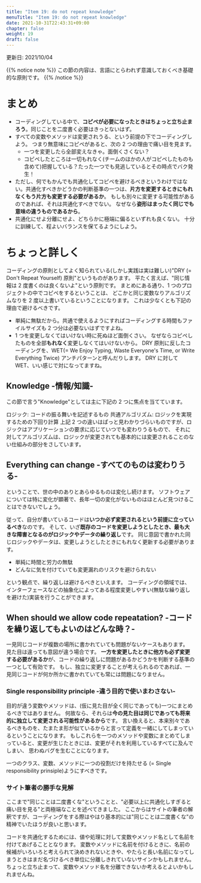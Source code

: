 ```yaml
---
title: "Item 19: do not repeat knowledge"
menuTitle: "Item 19: do not repeat knowledge"
date: 2021-10-31T22:43:31+09:00
chapter: false
weight: 19
draft: false
---
```


更新日: 2021/10/04

{{% notice note %}}
この節の内容は、言語にとらわれず意識しておくべき基礎的な原則です。
{{% /notice %}}

# まとめ

- コーディングしている中で、**コピペが必要になったときはちょっと立ち止まろう**。同じことを二度書く必要はきっとないはず。
- すべての変数やメソッドは変更されうる、という前提の下でコーディングしよう。 つまり無意味にコピペがあると、次の 2 つの理由で痛い目を見ます。
  - 一つを変更したら全部変えなきゃ。面倒くさくない？
  - コピペしたところは一切もれなく(チームのほかの人がコピペしたものも含めて)把握している？たった一つでも見逃しているとその時点でバク発生！
- ただし、何でもかんでも共通化してコピペを避けるべきというわけではない。共通化すべきかどうかの判断基準の一つは、**片方を変更するときにもれなくもう片方も変更する必要があるか**。
  もしも別々に変更する可能性があるのであれば、それは共通化すべきでない。 なぜなら**姿形はまったく同じでも意味の違うものであるから**。
- 共通化にせよ分離にせよ、どちらかに極端に偏るといずれも良くない。
  十分に訓練して、程よいバランスを保てるようにしよう。

# ちょっと詳しく

コーディングの原則としてよく知られている(しかし実践は実は難しい)"DRY (= Don't Repeat Yourself) 原則"というものがあります。
平たく言えば、"同じ情報は 2 度書くのは良くないよ"という原則です。
まとめにある通り、1 つのプロジェクトの中でコピペをするということは、 どこかと同じ変数なりアルゴリズムなりを 2 度以上書いているということになります。
これは少なくとも下記の理由で避けるべきです。

- 単純に無駄だから。共通で使えるようにすればコーディングする時間もファイルサイズも 2 つ分は必要ないはずですよね。
- 1 つを変更しなくてはいけない時に死ぬほど面倒くさい。
  なぜならコピペしたものを全部**もれなく**変更しなくてはいけないから。
  DRY 原則に反したコーディングを、WET(= We Enjoy Typing, Waste Everyone's Time, or Write Everything Twice) アンチパターンと呼んだりします。
  DRY に対して WET、いい感じで対になってますね。

## Knowledge -情報/知識-

この節で言う"Knowledge"としては主に下記の 2 つに焦点を当てています。

ロジック: コードの振る舞いを記述するもの
共通アルゴリズム: ロジックを実現するための下回り計算
上記 2 つの違いはぱっと見わかりづらいものですが、ロジックはアプリケーションの要求に応じていつでも変わりうるもので、 それに対してアルゴリズムは、ロジックが変更されても基本的には変更されることのない仕組みの部分をさしています。

## Everything can change -すべてのものは変わりうる-

ということで、世の中のありとあらゆるものは変化し続けます。
ソフトウェアについては特に変化が顕著で、長年一切の変化がないものはほとんど見つけることはできないでしょう。

従って、自分が書いているコードは**いつか必ず変更されるという前提に立っているべき**なのです。
そして、いざ**既存のコードを変更しようとしたとき、最も大きな障害となるのがロジックやデータの繰り返し**です。
同じ意図で書かれた同じロジックやデータは、変更しようとしたときにもれなく更新する必要があります。

- 単純に時間と労力の無駄
- どんなに気を付けていても変更漏れのリスクを避けられない

という観点で、繰り返しは避けるべきといえます。
コーディングの領域では、インターフェースなどの抽象化によってある程度変更しやすい(無駄な繰り返しを避けた)実装を行うことができます。

## When should we allow code repeatation? -コードを繰り返してもよいのはどんな時？-

一見同じコードが複数の場所に書かれていても問題がないケースもあります。
見た目は違っても意図が違う場合です。
**一方を変更したときに他方も必ず変更する必要があるか**が、コードの繰り返しに問題があるかどうかを判断する基準の一つとして有効です。
もし、独立に変更することが考えられるのであれば、一見同じコードが何か所かに書かれていても常には問題になりません。

### Single responsibility principle -違う目的で使いまわさない-

目的が違う変数やメソッドは、(仮に見た目が全く同じであっても)一つにまとめるべきではありません。
何故なら、それらは**今の見た目は同じであっても将来的に独立して変更される可能性があるから**です。
言い換えると、本来別々であるべきものを、たまたま形が似ているからと言って定義を一緒にしてしまっているということになります。
もしこれらを一つのメソッドや変数にまとめてしまっていると、変更が生じたときには、変更がそれを利用しているすべてに及んでしまい、 思わぬバグを生むことになります。

一つのクラス、変数、メソッドに一つの役割だけを持たせる (= Single responsibility prinsiple)ようにすべきです。

### サイト筆者の勝手な見解

ここまで"同じことは二度書くな"ということと、"必要以上に共通化しすぎると痛い目を見る"と両極端なことを述べてきました。
ここからはサイトの筆者の解釈ですが、コーディングをする際はやはり基本的には"同じことは二度書くな"の精神でいたほうが良いと思います。

コードを共通化するためには、値や処理に対して変数やメソッド名として名前を付けてあげることとなります。
変数やメソッドに名前を付けるときに、名前の候補がいろいろと考えられて決めきれないときや、やたらと長い名前になってしまうときはまだ名づけるべき単位に分離しきれていないサインかもしれません。 ちょっと立ち止まって、変数やメソッド名を分離できないか考えるとよいかもしれませんね。
